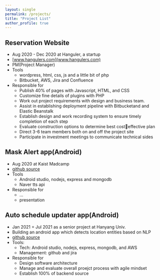 ```yaml
---
layout: single
permalink: /projects/
title: "Project List"
author_profile: true
---
```


## Reservation Website
 - Aug 2020 - Dec 2020 at Hanguler, a startup
 - [www.hangulers.com](www.hangulers.com)
 - PM(Project Manager)
 - Tools
    - wordpress, html, css, js and a little bit of php
    - Bitbucket, AWS, Jira and Confluence
 - Responsible for 
    - Publish 40% of pages with Javascript, HTML, and CSS
    - Customize fine details of plugins with PHP
    - Work out project requirements with design and business team.
    - Assist in establishing deployment pipeline with Bitbucketand and Elastic Beanstalk
    - Establish design and work recording system to ensure timely completion of each step
    - Evaluate construction options to determine best costeffective plan
    - Direct 3-6 team members both on and off the project site
    - Participate in investment meetings to communicate technical sides


## Mask Alert app(Android)
 - Aug 2020 at Kaist Madcamp
 - [github source]()
 - Tools
    - Android studio, nodejs, express and mongodb
    - Naver tts api
 - Responsible for
    - ...
    - presentation

## Auto schedule updater app(Android) 
 - Jan 2021 = Jul 2021 as a senior project at Hanyang Univ.
 - Building an android app which detects location entities based on NLP
 - [github source]()
 - Tools:
    - Tech: Android studio, nodejs, express, mongodb, and AWS
    - Management: github and jira
 - Responsible for
    - Design software architecture
    - Manage and evaluate overall proejct process with agile mindset
    - Establish 100% of backend source



<!-- Project Title 
{: .card-title}
Jan 2021 -- Mar 2021<br>
AWS, React Native, JS
{: .project-card} -->

<!-- <style>
    .card-title{font-weight:400; font-size:25px !important}
    .project-card{height: 200px; width:80%; box-sizing:content-box; border:solid 2px; border-radius:30px; color:#606060; padding:3%;}
</style> -->